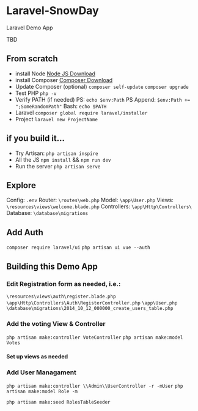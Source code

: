 # Laravel-SnowDay

Laravel Demo App

TBD

## From scratch

- install Node
  [Node JS Download](https://nodejs.org/en/download/)
- install Composer
  [Composer Download](https://getcomposer.org/download/)
- Update Composer (optional)
  `composer self-update`
  `composer upgrade`
- Test PHP
  `php -v`
- Verify PATH (if needed)
  PS: `echo $env:Path`
  PS Append: `$env:Path += ";SomeRandomPath"`
  Bash: `echo $PATH`
- Laravel
  `composer global require laravel/installer`
- Project
  `laravel new ProjectName`

## if you build it...

- Try Artisan:
  `php artisan inspire`
- All the JS
  `npm install` &&
  `npm run dev`
- Run the server
  `php artisan serve`

## Explore

Config:
`.env`
Router:
`\routes\web.php`
Model:
`\app\User.php`
Views:
`\resources\views\welcome.blade.php`
Controllers:
`\app\Http\Controllers\`
Database:
`\database\migrations`

## Add Auth

`composer require laravel/ui`
`php artisan ui vue --auth`

## Building this Demo App

### Edit Registration form as needed, i.e.:

`\resources\views\auth\register.blade.php`
`\app\Http\Controllers\Auth\RegisterController.php`
`\app\User.php`
`\database\migrations\2014_10_12_000000_create_users_table.php`

### Add the voting View & Controller

`php artisan make:controller VoteController`
`php artisan make:model Votes`

#### Set up views as needed

### Add User Managament

`php artisan make:controller \\Admin\\UserController -r -mUser`
`php artisan make:model Role -m`

`php artisan make:seed RolesTableSeeder`
